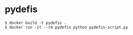 # pydefis


```
$ docker build -t pydefis .
$ docker run -it --rm pydefis python pydefis-script.py
```
